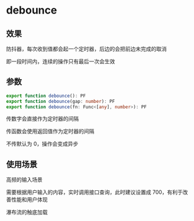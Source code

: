 # debounce

## 效果

防抖器，每次收到值都会起一个定时器，后边的会把前边未完成的取消

即一段时间内，连续的操作只有最后一次会生效



## 参数

```ts
export function debounce(): PF
export function debounce(gap: number): PF 
export function debounce(fn: Func<[any], number>): PF 
```

传数字会直接作为定时器的间隔

传函数会使用返回值作为定时器的间隔

不传默认为 0，操作会变成异步



## 使用场景

高频的输入场景

需要根据用户输入的内容，实时调用接口查询，此时建议设置成 700，有利于改善性能和用户体现

瀑布流的触底加载